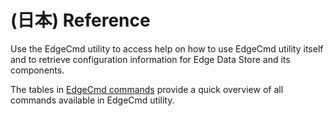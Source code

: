 ﻿---
uid: Reference1-0
---

# (日本) Reference

Use the EdgeCmd utility to access help on how to use EdgeCmd utility itself and to retrieve configuration information for Edge Data Store and its components.

The tables in [EdgeCmd commands](xref:EdgecmdCommands1-0) provide a quick overview of all commands available in EdgeCmd utility.
